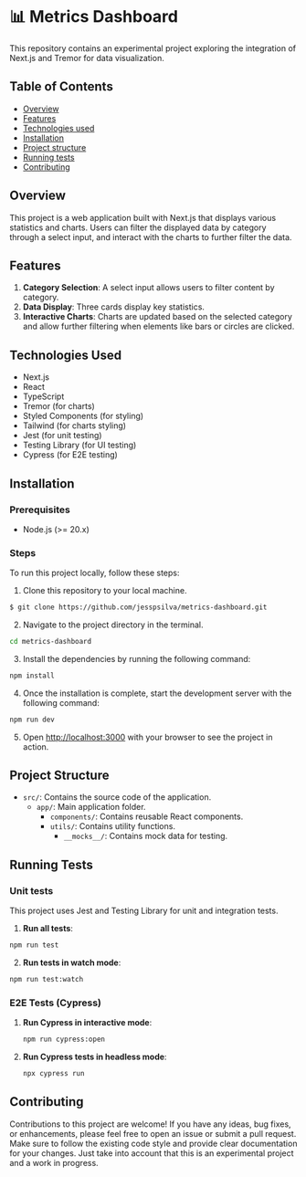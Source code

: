 # 📊 Metrics Dashboard

This repository contains an experimental project exploring the integration of Next.js and Tremor for data visualization.

## Table of Contents

- [Overview](#overview)
- [Features](#features)
- [Technologies used](#technologies-used)
- [Installation](#installation)
- [Project structure](#project-structure)
- [Running tests](#running-tests)
- [Contributing](#contributing)

## Overview

This project is a web application built with Next.js that displays various statistics and charts. Users can filter the displayed data by category through a select input, and interact with the charts to further filter the data.

## Features

1. **Category Selection**: A select input allows users to filter content by category.
2. **Data Display**: Three cards display key statistics.
3. **Interactive Charts**: Charts are updated based on the selected category and allow further filtering when elements like bars or circles are clicked.

## Technologies Used

- Next.js
- React
- TypeScript
- Tremor (for charts)
- Styled Components (for styling)
- Tailwind (for charts styling)
- Jest (for unit testing)
- Testing Library (for UI testing)
- Cypress (for E2E testing)

## Installation

### Prerequisites

- Node.js (>= 20.x)

### Steps

To run this project locally, follow these steps:

1. Clone this repository to your local machine.

```bash
$ git clone https://github.com/jesspsilva/metrics-dashboard.git
```

2. Navigate to the project directory in the terminal.

```bash
cd metrics-dashboard
```

3. Install the dependencies by running the following command:

```bash
npm install
```

4. Once the installation is complete, start the development server with the following command:

```bash
npm run dev
```

5. Open [http://localhost:3000](http://localhost:3000) with your browser to see the project in action.

## Project Structure

- `src/`: Contains the source code of the application.
  - `app/`: Main application folder.
    - `components/`: Contains reusable React components.
    - `utils/`: Contains utility functions.
      - `__mocks__/`: Contains mock data for testing.

## Running Tests

### Unit tests

This project uses Jest and Testing Library for unit and integration tests.

1. **Run all tests**:

```bash
npm run test
```

2. **Run tests in watch mode**:

```bash
npm run test:watch
```

### E2E Tests (Cypress)

1. **Run Cypress in interactive mode**:

   ```bash
   npm run cypress:open
   ```

2. **Run Cypress tests in headless mode**:
   ```bash
   npx cypress run
   ```

## Contributing

Contributions to this project are welcome! If you have any ideas, bug fixes, or enhancements, please feel free to open an issue or submit a pull request. Make sure to follow the existing code style and provide clear documentation for your changes. Just take into account that this is an experimental project and a work in progress.
